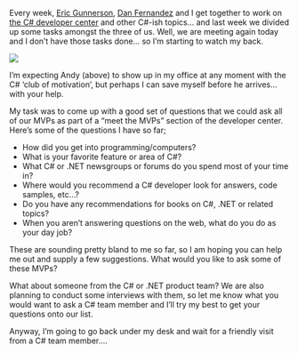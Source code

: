 Every week, <a href="http://blogs.msdn.com/ericgu" target="_blank">Eric Gunnerson</a>, <a href="http://blogs.msdn.com/danielfe/" target="_blank" class="broken_link">Dan Fernandez</a> and I get together to work on <a href="http://msdn.microsoft.com/vcsharp" target="_blank">the C# developer center</a> and other C#-ish topics&#8230; and last week we divided up some tasks amongst the three of us. Well, we are meeting again today and I don&#8217;t have those tasks done&#8230; so I&#8217;m starting to watch my back. 

<img src="http://msdn.microsoft.com/vcsharp/art/csharp_team.gif" border="0" />
  
I&#8217;m expecting Andy (above) to show up in my office at any moment with the C# &#8216;club of motivation&#8217;, but perhaps I can save myself before he arrives&#8230; with your help.

My task was to come up with a good set of questions that we could ask all of our MVPs as part of a &#8220;meet the MVPs&#8221; section of the developer center. Here&#8217;s some of the questions I have so far;

  * How did you get into programming/computers?
  * What is your favorite feature or area of C#?
  * What C# or .NET newsgroups or forums do you spend most of your time in?
  * Where would you recommend a C# developer look for answers, code samples, etc&#8230;?
  * Do you have any recommendations for books on C#, .NET or related topics?
  * When you aren&#8217;t answering questions on the web, what do you do as your day job?

These are sounding pretty bland to me so far, so I am hoping you can help me out and supply a few suggestions. What would you like to ask some of these MVPs?

What about someone from the C# or .NET product team? We are also planning to conduct some interviews with them, so let me know what you would want to ask a C# team member and I&#8217;ll try my best to get your questions onto our list.

Anyway, I&#8217;m going to go back under my desk and wait for a friendly visit from a C# team member&#8230;.